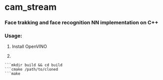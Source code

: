 # cam_stream

### Face trakking and face recognition NN implementation on C++

### Usage:

1. Install OpenVINO
2. ```bash
  ```git clone 
  ```mkdir build && cd build
  ```cmake /path/to/cloned
  ```make
